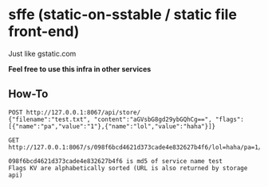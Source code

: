# sffe (static-on-sstable / static file front-end)

Just like gstatic.com

**Feel free to use this infra in other services**

## How-To
```
POST http://127.0.0.1:8067/api/store/
{"filename":"test.txt", "content":"aGVsbG8gd29ybGQhCg==", "flags":[{"name":"pa","value":"1"},{"name":"lol","value":"haha"}]}
```

```
GET http://127.0.0.1:8067/s/098f6bcd4621d373cade4e832627b4f6/lol=haha/pa=1/test.txt

098f6bcd4621d373cade4e832627b4f6 is md5 of service name test
Flags KV are alphabetically sorted (URL is also returned by storage api)
```
